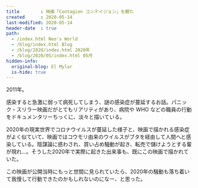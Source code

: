 ```yaml
---
title        : 映画「Contagion コンテイジョン」を観た
created      : 2020-05-14
last-modified: 2020-05-14
header-date  : true
path:
  - /index.html Neo's World
  - /blog/index.html Blog
  - /blog/2020/index.html 2020年
  - /blog/2020/05/index.html 05月
hidden-info:
  original-blog: El Mylar
  is-hide: true
---
```


2011年。

感染すると急激に弱って病死してしまう、謎の感染症が蔓延するお話。パニック・スリラー映画だがとてもリアリティがあり、病院や WHO などの職員の行動をドキュメンタリーちっくに、淡々と描いている。

2020年の現実世界でコロナウイルスが蔓延した様子と、映画で描かれる感染症がよく似ていて、映画ではコウモリ由来のウイルスがブタを経由して人間へと感染している。陰謀論に惑わされ、買い占め騒動が起き、転売で儲けようとする輩が現れ…。そうした2020年で実際に起きた出来事も、既にこの映画で描かれていた。

この映画が公開当時にもっと世間に見られていたら、2020年の騒動も落ち着いて我慢して行動できたのかもしれないのになー、と思った。
